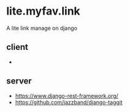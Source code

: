 # lite.myfav.link
A lite link manage on django

## client

* 

## server

* https://www.django-rest-framework.org/
* https://github.com/jazzband/django-taggit